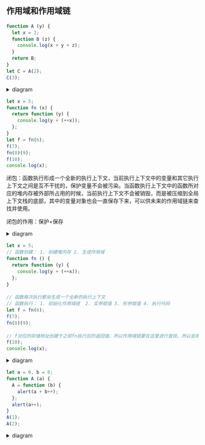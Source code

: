 ## 作用域和作用域链
```javascript
function A (y) {
  let x = 2;
  function B (z) {
    console.log(x + y + z);
  }
  return B;
}
let C = A(2);
C(3);
```
<details>
  <summary>diagram</summary>
  
  ![](https://raw.githubusercontent.com/wangkaiwd/drawing-bed/master/20200315162947.png)
</details>


```javascript
let x = 5;
function fn (x) {
  return function (y) {
    console.log(y + (++x));
  };
}
let f = fn(6);
f(7);
fn(8)(9);
f(10);
console.log(x);
```
闭包：函数执行形成一个全新的执行上下文，当前执行上下文中的变量和其它执行上下文之间是互不干扰的，保护变量不会被污染。当函数执行上下文中的函数所对应的堆内存被外部所占用的时候，当前执行上下文不会被销毁，而是被压缩到全局上下文栈的底部，其中的变量对象也会一直保存下来，可以供未来的作用域链来查找并使用。

闭包的作用：保护+保存
<details>
  <summary>diagram</summary>
  
  ![](https://raw.githubusercontent.com/wangkaiwd/drawing-bed/master/20200323233304.png)
</details>

```javascript
let x = 5;
// 函数创建： 1. 创建堆内存 2. 生成作用域
function fn () {
  return function (y) {
    console.log(y + (++x));
  };
}

// 函数每次执行都会生成一个全新的执行上下文
// 函数执行： 1. 初始化作用域链  2. 实参赋值 3. 形参赋值 4. 执行代码
let f = fn(6);
f(7);
fn(8)(9);

// f对应的存储地址创建于之前fn执行后的返回值，所以作用域链要在这里进行查找，所以会用到前一次fn执行时的上下文环境
f(10);
console.log(x);
```
<details>
  <summary>diagram</summary>
  
  ![](https://raw.githubusercontent.com/wangkaiwd/drawing-bed/master/20200323235221.png)
</details>

```javascript
let a = 0, b = 0;
function A (a) {
  A = function (b) {
    alert(a + b++);
  };
  alert(a++);
}
A(1);
A(2);
```
<details>
  <summary>diagram</summary>
  
  ![](https://raw.githubusercontent.com/wangkaiwd/drawing-bed/master/20200323235409.png)
</details>
